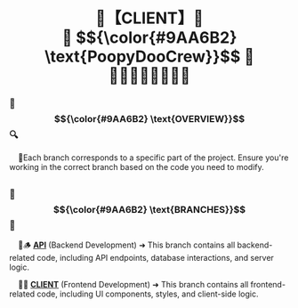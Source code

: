 <h1 align="center">
    🌲【CLIENT】🌳
    <br />
    🌳 $${\color{#9AA6B2} \text{PoopyDooCrew}}$$ 🌲
    <br />
    🌲🌳🌲🌳🌲🌳🌲🌳
</h1>

### 📖 $${\color{#9AA6B2} \text{OVERVIEW}}$$ 🔍

&nbsp;&nbsp;&nbsp;&nbsp;🔹Each branch corresponds to a specific part of the project. Ensure you're working in the correct branch based on the code you need to modify.

##

### 🌿 $${\color{#9AA6B2} \text{BRANCHES}}$$ 🌿

&nbsp;&nbsp;&nbsp;&nbsp;🔹🪵 [**API**](https://github.com/Brent-W-Anderson/PoopyDooCrew-API) (Backend Development) ➜ This branch contains all backend-related code, including API endpoints, database interactions, and server logic.

&nbsp;&nbsp;&nbsp;&nbsp;🔹🍃 [**CLIENT**](https://github.com/Brent-W-Anderson/PoopyDooCrew-CLIENT) (Frontend Development) ➜ This branch contains all frontend-related code, including UI components, styles, and client-side logic.

